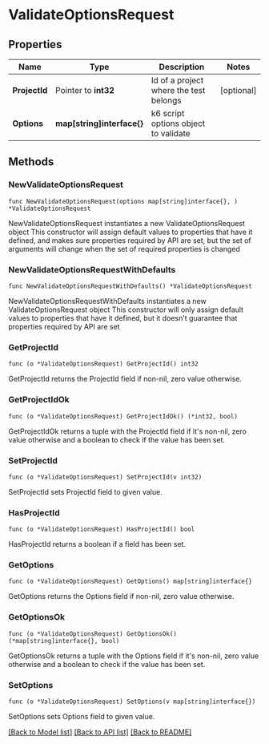 # ValidateOptionsRequest

## Properties

Name | Type | Description | Notes
------------ | ------------- | ------------- | -------------
**ProjectId** | Pointer to **int32** | Id of a project where the test belongs | [optional] 
**Options** | **map[string]interface{}** | k6 script options object to validate | 

## Methods

### NewValidateOptionsRequest

`func NewValidateOptionsRequest(options map[string]interface{}, ) *ValidateOptionsRequest`

NewValidateOptionsRequest instantiates a new ValidateOptionsRequest object
This constructor will assign default values to properties that have it defined,
and makes sure properties required by API are set, but the set of arguments
will change when the set of required properties is changed

### NewValidateOptionsRequestWithDefaults

`func NewValidateOptionsRequestWithDefaults() *ValidateOptionsRequest`

NewValidateOptionsRequestWithDefaults instantiates a new ValidateOptionsRequest object
This constructor will only assign default values to properties that have it defined,
but it doesn't guarantee that properties required by API are set

### GetProjectId

`func (o *ValidateOptionsRequest) GetProjectId() int32`

GetProjectId returns the ProjectId field if non-nil, zero value otherwise.

### GetProjectIdOk

`func (o *ValidateOptionsRequest) GetProjectIdOk() (*int32, bool)`

GetProjectIdOk returns a tuple with the ProjectId field if it's non-nil, zero value otherwise
and a boolean to check if the value has been set.

### SetProjectId

`func (o *ValidateOptionsRequest) SetProjectId(v int32)`

SetProjectId sets ProjectId field to given value.

### HasProjectId

`func (o *ValidateOptionsRequest) HasProjectId() bool`

HasProjectId returns a boolean if a field has been set.

### GetOptions

`func (o *ValidateOptionsRequest) GetOptions() map[string]interface{}`

GetOptions returns the Options field if non-nil, zero value otherwise.

### GetOptionsOk

`func (o *ValidateOptionsRequest) GetOptionsOk() (*map[string]interface{}, bool)`

GetOptionsOk returns a tuple with the Options field if it's non-nil, zero value otherwise
and a boolean to check if the value has been set.

### SetOptions

`func (o *ValidateOptionsRequest) SetOptions(v map[string]interface{})`

SetOptions sets Options field to given value.



[[Back to Model list]](../README.md#documentation-for-models) [[Back to API list]](../README.md#documentation-for-api-endpoints) [[Back to README]](../README.md)


